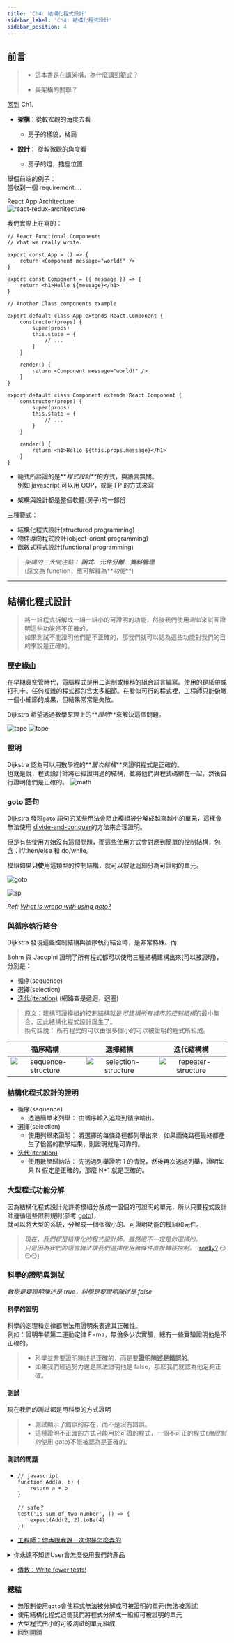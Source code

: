 ```yaml
---
title: 'Ch4: 結構化程式設計'
sidebar_label: 'Ch4: 結構化程式設計'
sidebar_position: 4
---
```


## 前言

> -   這本書是在講架構，為什麼講到範式？
>
> -   與架構的關聯？

回到 Ch1.

-   **架構**：從較宏觀的角度去看

    -   房子的樣貌，格局

-   **設計**： 從較微觀的角度看
    -   房子的燈，插座位置

舉個前端的例子：  
當收到一個 requirement....

React App Architecture:  
![react-redux-architecture](./img/react-redux-architecture.png)

我們實際上在寫的：

```tsx
// React Functional Components
// What we really write.

export const App = () => {
	return <Component message="world!" />
}

export const Component = ({ message }) => {
	return <h1>Hello ${message}</h1>
}
```

```tsx
// Another Class components example

export default class App extends React.Component {
	constructor(props) {
		super(props)
		this.state = {
			// ...
		}
	}

	render() {
		return <Component message="world!" />
	}
}

export default class Component extends React.Component {
	constructor(props) {
		super(props)
		this.state = {
			// ...
		}
	}

	render() {
		return <h1>Hello ${this.props.message}</h1>
	}
}
```

-   範式所談論的是**_程式設計_**的方式，與語言無關。  
    例如 javascript 可以用 OOP，或是 FP 的方式來寫

-   架構與設計都是整個軟體(房子)的一部份

三種範式：

-   結構化程式設計(structured programming)
-   物件導向程式設計(object-orient programming)
-   函數式程式設計(functional programming)

> _架構的三大關注點： **函式**、**元件分離**、**資料管理**_  
> (原文為 function，應可解釋為**_功能_**)

---

## 結構化程式設計

> 將一組程式拆解成一組一組小的可證明的功能，然後我們使用*測試*來試圖證明這些功能是不正確的。  
> 如果測試不能證明他們是不正確的，那我們就可以認為這些功能對我們的目的來說是正確的。

### 歷史緣由

在早期真空管時代，電腦程式是用二進制或粗糙的組合語言編寫。使用的是紙帶或打孔卡。任何複雜的程式都包含太多細節。在看似可行的程式裡，工程師只能俯瞰一個小細節的成果，但結果常常是失敗。

Dijkstra 希望透過數學原理上的**_證明_**來解決這個問題。

![tape](./img/60mtape.jpeg)
![tape](./img/60ptape.jpeg)

### 證明

Dijkstra 認為可以用數學裡的**_層次結構_**來證明程式是正確的。  
也就是說，程式設計師將已經證明過的結構，並將他們與程式碼綁在一起，然後自行證明他們是正確的。
![math](./img/math.jpeg)

### goto 語句

Dijkstra 發現`goto` 語句的某些用法會阻止模組被分解成越來越小的單元，這樣會無法使用 [divide-and-conquer][divide-and-conquer-link]的方法來合理證明。

但是有些使用方始沒有這個問題，而這些使用方式會對應到簡單的控制結構，包含：if/then/else 和 do/while。

模組如果**只使用**這類型的控制結構，就可以被遞迴細分為可證明的單元。

![goto](./img/goto.png)

![sp](./img/sp.jpeg)

_Ref: [What is wrong with using goto?][what-is-wrong-with-using-goto]_

### 與循序執行結合

Dijkstra 發現這些控制結構與循序執行結合時，是非常特殊。而

Bohm 與 Jacopini 證明了所有程式都可以使用三種結構建構出來(可以被證明)，分別是：

-   循序(sequence)
-   選擇(selection)
-   [迭代(iteration)][iteration]
    (網路查是遞迴，迴圈)

> 原文：建構可證模組的控制結構就是*可建構所有城市的控制結構*的最小集合，因此結構化程式設計誕生了。  
> 換句話說： 所有程式的可以由很多個小的可以被證明的程式所組成。

|                 循序結構                  |                  選擇結構                   |                迭代結構構                 |
| :---------------------------------------: | :-----------------------------------------: | :---------------------------------------: |
| ![sequence-structure](./img/sequence.png) | ![selection-structure](./img/selection.png) | ![repeater-structure](./img/repeater.png) |

### 結構化程式設計的證明

-   循序(sequence)
    -   透過簡單來列舉： 由循序輸入追蹤到循序輸出。
-   選擇(selection)
    -   使用列舉來證明： 將選擇的每條路徑都列舉出來，如果兩條路徑最終都產生了恰當的數學結果，則證明就是可靠的。
-   [迭代(iteration)][iteration]
    -   使用數學歸納法： 先透過列舉證明 1 的情況，然後再次透過列舉，證明如果 N 假定是正確的，那麼 N+1 就是正確的。

### 大型程式功能分解

因為結構化程式設計允許將模組分解成一個個的可證明的單元，所以只要程式設計師遵循這些限制規則(參考 [goto](#goto-語句))，  
就可以將大型的系統，分解成一個個微小的、可證明功能的模組和元件。

> _現在，我們都是結構化的程式設計師，雖然這不一定是你選擇的。_  
> _只是因為我們的語言無法讓我們選擇使用無條件直接轉移控制。_ ([really?][goto-in-javascript] 😏😏😏)

### 科學的證明與測試

_數學是要證明陳述是 true，科學是要證明陳述是 false_

#### 科學的證明

科學的定理和定律都無法用證明來表達其正確性。  
例如：證明牛頓第二運動定律 F=ma，無倫多少次實驗，總有一些實驗證明他是不正確的。

> -   科學並非要證明陳述是正確的，而是要**證明陳述是錯誤的**。
> -   如果我們經過努力還是無法證明他是 false，那麽我們就認為他足夠正確。

#### 測試

現在我們的測試都是用科學的方式證明

> -   測試顯示了錯誤的存在，而不是沒有錯誤。
> -   這種證明不正確的方式只能用於可證的程式，一個不可正的程式(*無限制的*使用 goto)不能被認為是正確的。

#### 測試的問題

-   ```tsx
    // javascript
    function Add(a, b) {
    	return a + b
    }

    // safe？
    test('Is sum of two number', () => {
    	expect(Add(2, 2).toBe(4)
    })

    ```

-   [工程師：你再跟我說一次你是怎麼弄的][qa-joke]

<details>
  <summary>你永遠不知道User會怎麼使用我們的產品</summary>
  <img src="https://i.pinimg.com/originals/b6/53/01/b653019680cd24ff0a44001f78783fbd.gif" />
</details>

-   [傳教：Write fewer tests!][xstate-testing]

### 總結

-   無限制使用`goto`會使程式無法被分解成可被證明的單元(無法被測試)
-   使用結構化程式迫使我們將程式分解成一組組可被證明的單元
-   大型程式由小的可被測試的單元組成
-   [回到開頭](#結構化程式設計)

[divide-and-conquer-link]: https://yalanin.medium.com/%e6%bc%94%e7%ae%97%e6%b3%95-%e5%88%86%e6%b2%bb%e6%b3%95-divide-and-conquer-592145d72699
[what-is-wrong-with-using-goto]: https://stackoverflow.com/questions/3517726/what-is-wrong-with-using-goto
[goto-in-javascript]: https://stackoverflow.com/questions/9751207/how-can-i-use-goto-in-javascript
[qa-joke]: https://forum.gamer.com.tw/Co.php?bsn=60076&sn=57532520
[xstate-testing]: https://youtu.be/tpNmPKjPSFQ?t=196
[iteration]: https://zh.wikipedia.org/zh-tw/%E8%BF%AD%E4%BB%A3
